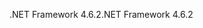 <span data-ttu-id="ea322-101">.NET Framework 4.6.2</span><span class="sxs-lookup"><span data-stu-id="ea322-101">.NET Framework 4.6.2</span></span>